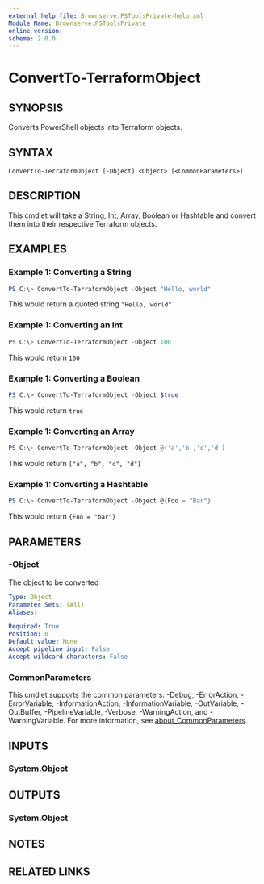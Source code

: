 ```yaml
---
external help file: Brownserve.PSToolsPrivate-help.xml
Module Name: Brownserve.PSToolsPrivate
online version:
schema: 2.0.0
---
```


# ConvertTo-TerraformObject

## SYNOPSIS
Converts PowerShell objects into Terraform objects.

## SYNTAX

```
ConvertTo-TerraformObject [-Object] <Object> [<CommonParameters>]
```

## DESCRIPTION
This cmdlet will take a String, Int, Array, Boolean or Hashtable and convert them into their respective Terraform objects.

## EXAMPLES

### Example 1: Converting a String
```powershell
PS C:\> ConvertTo-TerraformObject -Object "Hello, world"
```

This would return a quoted string `"Hello, world"`

### Example 1: Converting an Int
```powershell
PS C:\> ConvertTo-TerraformObject -Object 100
```

This would return `100`

### Example 1: Converting a Boolean
```powershell
PS C:\> ConvertTo-TerraformObject -Object $true
```

This would return `true`

### Example 1: Converting an Array
```powershell
PS C:\> ConvertTo-TerraformObject -Object @('a','b','c','d')
```

This would return `["a", "b", "c", "d"]`

### Example 1: Converting a Hashtable
```powershell
PS C:\> ConvertTo-TerraformObject -Object @{Foo = "Bar"}
```

This would return `{Foo = "bar"}`

## PARAMETERS

### -Object
The object to be converted

```yaml
Type: Object
Parameter Sets: (All)
Aliases:

Required: True
Position: 0
Default value: None
Accept pipeline input: False
Accept wildcard characters: False
```

### CommonParameters
This cmdlet supports the common parameters: -Debug, -ErrorAction, -ErrorVariable, -InformationAction, -InformationVariable, -OutVariable, -OutBuffer, -PipelineVariable, -Verbose, -WarningAction, and -WarningVariable. For more information, see [about_CommonParameters](http://go.microsoft.com/fwlink/?LinkID=113216).

## INPUTS

### System.Object

## OUTPUTS

### System.Object
## NOTES

## RELATED LINKS
